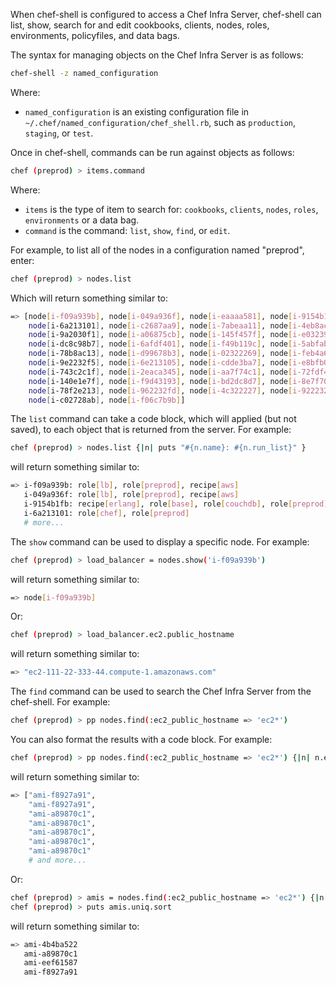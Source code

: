 When chef-shell is configured to access a Chef Infra Server, chef-shell
can list, show, search for and edit cookbooks, clients, nodes, roles,
environments, policyfiles, and data bags.

The syntax for managing objects on the Chef Infra Server is as follows:

``` bash
chef-shell -z named_configuration
```

Where:

-   `named_configuration` is an existing configuration file in
    `~/.chef/named_configuration/chef_shell.rb`, such as `production`,
    `staging`, or `test`.

Once in chef-shell, commands can be run against objects as follows:

``` bash
chef (preprod) > items.command
```

Where:

-   `items` is the type of item to search for: `cookbooks`, `clients`,
    `nodes`, `roles`, `environments` or a data bag.
-   `command` is the command: `list`, `show`, `find`, or `edit`.

For example, to list all of the nodes in a configuration named
"preprod", enter:

``` bash
chef (preprod) > nodes.list
```

Which will return something similar to:

``` bash
=> [node[i-f09a939b], node[i-049a936f], node[i-eaaaa581], node[i-9154b1fb],
    node[i-6a213101], node[i-c2687aa9], node[i-7abeaa11], node[i-4eb8ac25],
    node[i-9a2030f1], node[i-a06875cb], node[i-145f457f], node[i-e032398b],
    node[i-dc8c98b7], node[i-6afdf401], node[i-f49b119c], node[i-5abfab31],
    node[i-78b8ac13], node[i-d99678b3], node[i-02322269], node[i-feb4a695],
    node[i-9e2232f5], node[i-6e213105], node[i-cdde3ba7], node[i-e8bfb083],
    node[i-743c2c1f], node[i-2eaca345], node[i-aa7f74c1], node[i-72fdf419],
    node[i-140e1e7f], node[i-f9d43193], node[i-bd2dc8d7], node[i-8e7f70e5],
    node[i-78f2e213], node[i-962232fd], node[i-4c322227], node[i-922232f9],
    node[i-c02728ab], node[i-f06c7b9b]]
```

The `list` command can take a code block, which will applied (but not
saved), to each object that is returned from the server. For example:

``` bash
chef (preprod) > nodes.list {|n| puts "#{n.name}: #{n.run_list}" }
```

will return something similar to:

``` bash
=> i-f09a939b: role[lb], role[preprod], recipe[aws]
   i-049a936f: role[lb], role[preprod], recipe[aws]
   i-9154b1fb: recipe[erlang], role[base], role[couchdb], role[preprod],
   i-6a213101: role[chef], role[preprod]
   # more...
```

The `show` command can be used to display a specific node. For example:

``` bash
chef (preprod) > load_balancer = nodes.show('i-f09a939b')
```

will return something similar to:

``` bash
=> node[i-f09a939b]
```

Or:

``` bash
chef (preprod) > load_balancer.ec2.public_hostname
```

will return something similar to:

``` bash
=> "ec2-111-22-333-44.compute-1.amazonaws.com"
```

The `find` command can be used to search the Chef Infra Server from the
chef-shell. For example:

``` bash
chef (preprod) > pp nodes.find(:ec2_public_hostname => 'ec2*')
```

You can also format the results with a code block. For example:

``` bash
chef (preprod) > pp nodes.find(:ec2_public_hostname => 'ec2*') {|n| n.ec2.ami_id } and nil
```

will return something similar to:

``` bash
=> ["ami-f8927a91",
    "ami-f8927a91",
    "ami-a89870c1",
    "ami-a89870c1",
    "ami-a89870c1",
    "ami-a89870c1",
    "ami-a89870c1"
    # and more...
```

Or:

``` bash
chef (preprod) > amis = nodes.find(:ec2_public_hostname => 'ec2*') {|n| n.ec2.ami_id }
chef (preprod) > puts amis.uniq.sort
```

will return something similar to:

``` bash
=> ami-4b4ba522
   ami-a89870c1
   ami-eef61587
   ami-f8927a91
```
